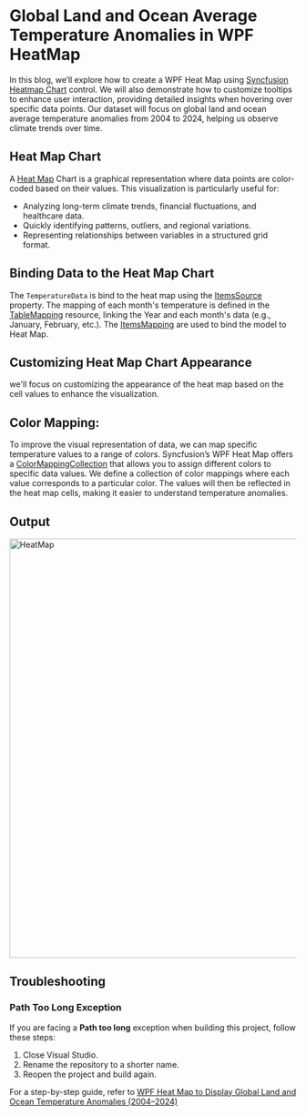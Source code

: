 # Global Land and Ocean Average Temperature Anomalies in WPF HeatMap
In this blog, we’ll explore how to create a WPF Heat Map using [Syncfusion Heatmap Chart](https://www.syncfusion.com/wpf-controls/heatmap) control. We will also demonstrate how to customize tooltips to enhance user interaction, providing detailed insights when hovering over specific data points. Our dataset will focus on global land and ocean average temperature anomalies from 2004 to 2024, helping us observe climate trends over time.

## Heat Map Chart
A [Heat Map](https://help.syncfusion.com/wpf/heatmap/getting-started) Chart is a graphical representation where data points are color-coded based on their values. This visualization is particularly useful for:
- Analyzing long-term climate trends, financial fluctuations, and healthcare data.
- Quickly identifying patterns, outliers, and regional variations.
- Representing relationships between variables in a structured grid format.
 
## Binding Data to the Heat Map Chart
The `TemperatureData` is bind to the heat map using the [ItemsSource](https://help.syncfusion.com/cr/wpf/Syncfusion.UI.Xaml.HeatMap.SfHeatMap.html#Syncfusion_UI_Xaml_HeatMap_SfHeatMap_ItemsSource) property. The mapping of each month's temperature is defined in the [TableMapping](https://help.syncfusion.com/cr/wpf/Syncfusion.UI.Xaml.HeatMap.TableMapping.html) resource, linking the Year and each month's data (e.g., January, February, etc.). The [ItemsMapping](https://help.syncfusion.com/cr/wpf/Syncfusion.UI.Xaml.HeatMap.SfHeatMap.html#Syncfusion_UI_Xaml_HeatMap_SfHeatMap_ItemsMapping) are used to bind the model to Heat Map.

## Customizing Heat Map Chart Appearance
we'll focus on customizing the appearance of the heat map based on the cell values to enhance the visualization.
## Color Mapping:
To improve the visual representation of data, we can map specific temperature values to a range of colors. Syncfusion’s WPF Heat Map offers a [ColorMappingCollection](https://help.syncfusion.com/cr/wpf/Syncfusion.UI.Xaml.HeatMap.ColorMappingCollection.html) that allows you to assign different colors to specific data values. We define a collection of color mappings where each value corresponds to a particular color. The values will then be reflected in the heat map cells, making it easier to understand temperature anomalies.


## Output
<img width="737" alt="HeatMap" src="https://github.com/user-attachments/assets/8e1d7d40-5c2d-4766-ad95-e08aca836b9b" />


## Troubleshooting
### Path Too Long Exception
If you are facing a **Path too long** exception when building this project, follow these steps:
1. Close Visual Studio.
2. Rename the repository to a shorter name.
3. Reopen the project and build again.

For a step-by-step guide, refer to [WPF Heat Map to Display Global Land and Ocean Temperature Anomalies (2004–2024)]()
